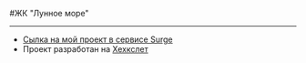 #ЖК "Лунное море"

---

- [Сылка на мой проект в сервисе Surge](http://ill-shop.surge.sh/)
- Проект разработан на [Хехкслет](https://ru.hexlet.io/)
